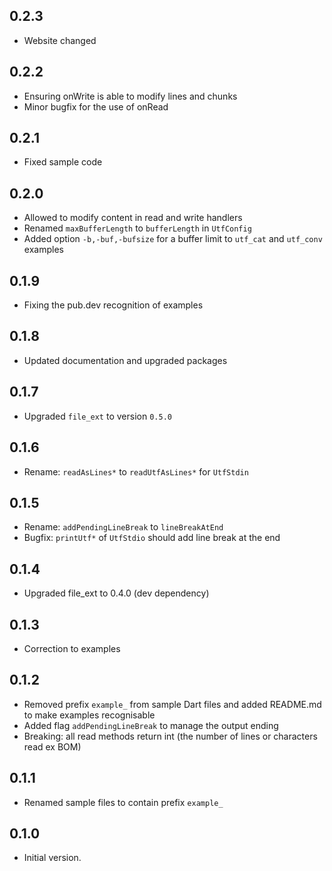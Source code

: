 ## 0.2.3

- Website changed

## 0.2.2

- Ensuring onWrite is able to modify lines and chunks
- Minor bugfix for the use of onRead

## 0.2.1

- Fixed sample code

## 0.2.0

- Allowed to modify content in read and write handlers
- Renamed `maxBufferLength` to `bufferLength` in `UtfConfig`
- Added option `-b,-buf,-bufsize` for a buffer limit to `utf_cat` and `utf_conv` examples

## 0.1.9

- Fixing the pub.dev recognition of examples

## 0.1.8

- Updated documentation and upgraded packages

## 0.1.7

- Upgraded `file_ext` to version `0.5.0`

## 0.1.6

- Rename: `readAsLines*` to `readUtfAsLines*` for `UtfStdin`

## 0.1.5

- Rename: `addPendingLineBreak` to `lineBreakAtEnd`
- Bugfix: `printUtf*` of `UtfStdio` should add line break at the end

## 0.1.4

- Upgraded file_ext to 0.4.0 (dev dependency)

## 0.1.3

- Correction to examples

## 0.1.2

- Removed prefix `example_` from sample Dart files and added README.md to make examples recognisable
- Added flag `addPendingLineBreak` to manage the output ending
- Breaking: all read methods return int (the number of lines or characters read ex BOM)

## 0.1.1

- Renamed sample files to contain prefix `example_`

## 0.1.0

- Initial version.
